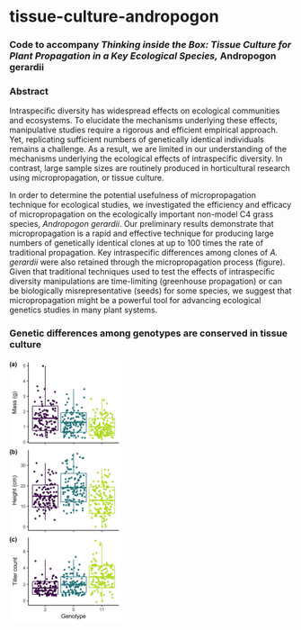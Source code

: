 # tissue-culture-andropogon
### Code to accompany *Thinking inside the Box: Tissue Culture for Plant Propagation in a Key Ecological Species,* Andropogon gerardii

### Abstract  
  
Intraspecific diversity has widespread effects on ecological communities and ecosystems. To elucidate the mechanisms underlying these effects, manipulative studies require a rigorous and efficient empirical approach. Yet, replicating sufficient numbers of genetically identical individuals remains a challenge. As a result, we are limited in our understanding of the mechanisms underlying the ecological effects of intraspecific diversity. In contrast, large sample sizes are routinely produced in horticultural research using micropropagation, or tissue culture.  
  
  In order to determine the potential usefulness of micropropagation technique for ecological studies, we investigated the efficiency and efficacy of micropropagation on the ecologically important non-model C4 grass species, *Andropogon gerardii*. Our preliminary results demonstrate that micropropagation is a rapid and effective technique for producing large numbers of genetically identical clones at up to 100 times the rate of traditional propagation. Key intraspecific differences among clones of *A. gerardii* were also retained through the micropropagation process (figure). Given that traditional techniques used to test the effects of intraspecific diversity manipulations are time-limiting (greenhouse propagation) or can be biologically misrepresentative (seeds) for some species, we suggest that micropropagation might be a powerful tool for advancing ecological genetics studies in many plant systems.  
    
  ### Genetic differences among genotypes are conserved in tissue culture

<img src="https://github.com/avahoffman/tissue-culture-andropogon/blob/master/fig3.jpg" alt="Genotype differences" width="200"/>

